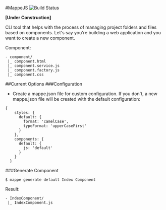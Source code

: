 #MappeJS
![Build Status](https://circleci.com/gh/:elenatorro/:mappejs.svg?circle-token=:55f923e6d99d15fde3b6fbd9b8fb33783835f284)

**[Under Construction]**

CLI tool that helps with the process of managing project folders and files based on components. Let's say you're building a web application and you want to create a new component.

Component:

```
- component/
 |_ component.html
 |_ component.service.js
 |_ component.factory.js
 |_ component.css
```

##Current Options
###Configuration
* Create a mappe.json file for custom configuration. If you don't, a new mappe.json file will be created with the default configuration:

```
{
    styles: {
      default: {
        format: 'camelCase',
        typeFormat: 'upperCaseFirst'
      }
    },
    components: {
      default: {
        js: 'default'
      }
    }
  }

```

###Generate Component
```
$ mappe generate default Index Component
```

Result:

```
- IndexComponent/
 |_ IndexComponent.js
```
